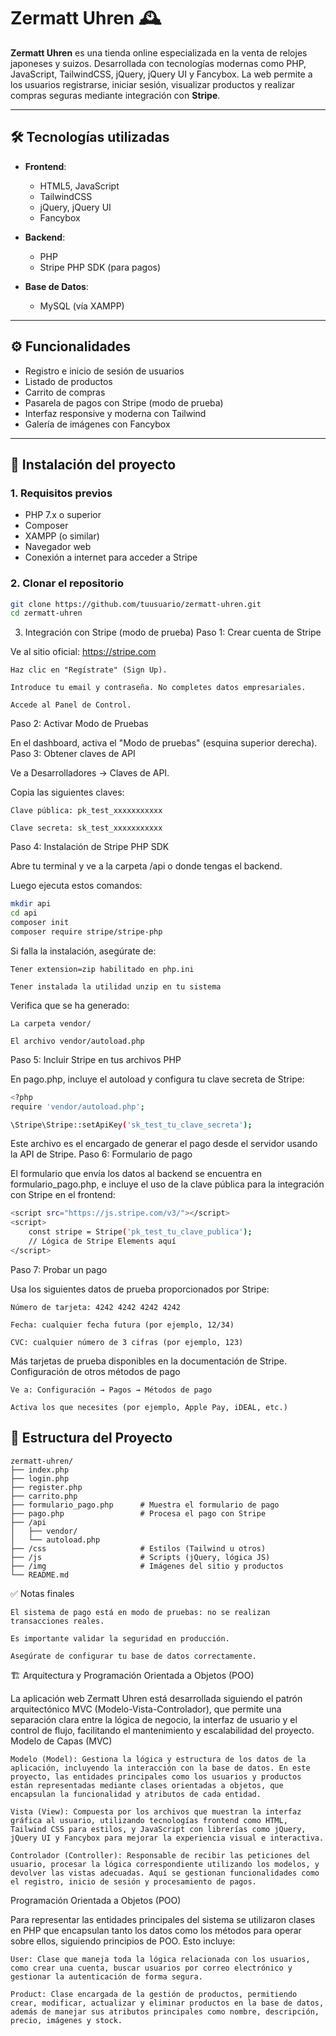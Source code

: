 # Zermatt Uhren 🕰️

**Zermatt Uhren** es una tienda online especializada en la venta de relojes japoneses y suizos. Desarrollada con tecnologías modernas como PHP, JavaScript, TailwindCSS, jQuery, jQuery UI y Fancybox. La web permite a los usuarios registrarse, iniciar sesión, visualizar productos y realizar compras seguras mediante integración con **Stripe**.

---

## 🛠️ Tecnologías utilizadas

- **Frontend**:
  - HTML5, JavaScript
  - TailwindCSS
  - jQuery, jQuery UI
  - Fancybox

- **Backend**:
  - PHP
  - Stripe PHP SDK (para pagos)

- **Base de Datos**:
  - MySQL (vía XAMPP)

---

## ⚙️ Funcionalidades

- Registro e inicio de sesión de usuarios
- Listado de productos
- Carrito de compras
- Pasarela de pagos con Stripe (modo de prueba)
- Interfaz responsive y moderna con Tailwind
- Galería de imágenes con Fancybox

---

## 🧾 Instalación del proyecto

### 1. Requisitos previos

- PHP 7.x o superior
- Composer
- XAMPP (o similar)
- Navegador web
- Conexión a internet para acceder a Stripe

### 2. Clonar el repositorio

```bash
git clone https://github.com/tuusuario/zermatt-uhren.git
cd zermatt-uhren
```
3. Integración con Stripe (modo de prueba)
Paso 1: Crear cuenta de Stripe

Ve al sitio oficial: https://stripe.com

    Haz clic en "Regístrate" (Sign Up).

    Introduce tu email y contraseña. No completes datos empresariales.

    Accede al Panel de Control.

Paso 2: Activar Modo de Pruebas

En el dashboard, activa el "Modo de pruebas" (esquina superior derecha).
Paso 3: Obtener claves de API

Ve a Desarrolladores → Claves de API.

Copia las siguientes claves:

    Clave pública: pk_test_xxxxxxxxxxx

    Clave secreta: sk_test_xxxxxxxxxxx

Paso 4: Instalación de Stripe PHP SDK

Abre tu terminal y ve a la carpeta /api o donde tengas el backend.

Luego ejecuta estos comandos:
```bash
mkdir api
cd api
composer init
composer require stripe/stripe-php
```
Si falla la instalación, asegúrate de:

    Tener extension=zip habilitado en php.ini

    Tener instalada la utilidad unzip en tu sistema

Verifica que se ha generado:

    La carpeta vendor/

    El archivo vendor/autoload.php

Paso 5: Incluir Stripe en tus archivos PHP

En pago.php, incluye el autoload y configura tu clave secreta de Stripe:
```bash
<?php
require 'vendor/autoload.php';

\Stripe\Stripe::setApiKey('sk_test_tu_clave_secreta');
```

Este archivo es el encargado de generar el pago desde el servidor usando la API de Stripe.
Paso 6: Formulario de pago

El formulario que envía los datos al backend se encuentra en formulario_pago.php, e incluye el uso de la clave pública para la integración con Stripe en el frontend:
```bash
<script src="https://js.stripe.com/v3/"></script>
<script>
    const stripe = Stripe('pk_test_tu_clave_publica');
    // Lógica de Stripe Elements aquí
</script>
```
Paso 7: Probar un pago

Usa los siguientes datos de prueba proporcionados por Stripe:

    Número de tarjeta: 4242 4242 4242 4242

    Fecha: cualquier fecha futura (por ejemplo, 12/34)

    CVC: cualquier número de 3 cifras (por ejemplo, 123)

Más tarjetas de prueba disponibles en la documentación de Stripe.
Configuración de otros métodos de pago

    Ve a: Configuración → Pagos → Métodos de pago

    Activa los que necesites (por ejemplo, Apple Pay, iDEAL, etc.)
## 📂 Estructura del Proyecto

```plaintext
zermatt-uhren/
├── index.php
├── login.php
├── register.php
├── carrito.php
├── formulario_pago.php      # Muestra el formulario de pago
├── pago.php                 # Procesa el pago con Stripe
├── /api
│   ├── vendor/
│   └── autoload.php
├── /css                     # Estilos (Tailwind u otros)
├── /js                      # Scripts (jQuery, lógica JS)
├── /img                     # Imágenes del sitio y productos
└── README.md
```
✅ Notas finales

    El sistema de pago está en modo de pruebas: no se realizan transacciones reales.

    Es importante validar la seguridad en producción.

    Asegúrate de configurar tu base de datos correctamente.


🏗️ Arquitectura y Programación Orientada a Objetos (POO)

La aplicación web Zermatt Uhren está desarrollada siguiendo el patrón arquitectónico MVC (Modelo-Vista-Controlador), que permite una separación clara entre la lógica de negocio, la interfaz de usuario y el control de flujo, facilitando el mantenimiento y escalabilidad del proyecto.
Modelo de Capas (MVC)

    Modelo (Model): Gestiona la lógica y estructura de los datos de la aplicación, incluyendo la interacción con la base de datos. En este proyecto, las entidades principales como los usuarios y productos están representadas mediante clases orientadas a objetos, que encapsulan la funcionalidad y atributos de cada entidad.

    Vista (View): Compuesta por los archivos que muestran la interfaz gráfica al usuario, utilizando tecnologías frontend como HTML, Tailwind CSS para estilos, y JavaScript con librerías como jQuery, jQuery UI y Fancybox para mejorar la experiencia visual e interactiva.

    Controlador (Controller): Responsable de recibir las peticiones del usuario, procesar la lógica correspondiente utilizando los modelos, y devolver las vistas adecuadas. Aquí se gestionan funcionalidades como el registro, inicio de sesión y procesamiento de pagos.

Programación Orientada a Objetos (POO)

Para representar las entidades principales del sistema se utilizaron clases en PHP que encapsulan tanto los datos como los métodos para operar sobre ellos, siguiendo principios de POO. Esto incluye:

    User: Clase que maneja toda la lógica relacionada con los usuarios, como crear una cuenta, buscar usuarios por correo electrónico y gestionar la autenticación de forma segura.

    Product: Clase encargada de la gestión de productos, permitiendo crear, modificar, actualizar y eliminar productos en la base de datos, además de manejar sus atributos principales como nombre, descripción, precio, imágenes y stock.
